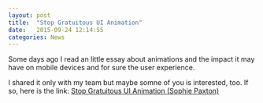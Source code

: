 ```yaml
---
layout: post
title:  "Stop Gratuitous UI Animation"
date:   2015-09-24 12:14:55
categories: News
---
```


Some days ago I read an little essay about animations and the impact it may have on mobile devices and for sure the user experience.

I shared it only with my team but maybe somne of you is interested, too.
If so, here is the link:
[Stop Gratuitous UI Animation (Sophie Paxton)](https://medium.com/@sophie_paxtonUX/stop-gratuitous-ui-animation-9ece9aa9eb97)

